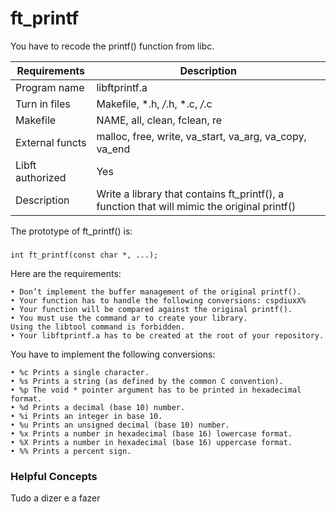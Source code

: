 # ft_printf
You have to recode the printf() function from libc.

| Requirements | Description |
| --- | --- |
| Program name  | libftprintf.a |
| Turn in files  | Makefile, *.h, */*.h, *.c, */*.c |
| Makefile | NAME, all, clean, fclean, re |
| External functs| malloc, free, write, va_start, va_arg, va_copy, va_end |
| Libft authorized | Yes |
| Description | Write a library that contains ft_printf(), a function that will mimic the original printf()|


The prototype of ft_printf() is:
  ###
    int ft_printf(const char *, ...);

Here are the requirements:
 
    • Don’t implement the buffer management of the original printf().
    • Your function has to handle the following conversions: cspdiuxX%
    • Your function will be compared against the original printf().
    • You must use the command ar to create your library.
    Using the libtool command is forbidden.
    • Your libftprintf.a has to be created at the root of your repository.


You have to implement the following conversions:
    
    • %c Prints a single character.
    • %s Prints a string (as defined by the common C convention).
    • %p The void * pointer argument has to be printed in hexadecimal format.
    • %d Prints a decimal (base 10) number.
    • %i Prints an integer in base 10.
    • %u Prints an unsigned decimal (base 10) number.
    • %x Prints a number in hexadecimal (base 16) lowercase format.
    • %X Prints a number in hexadecimal (base 16) uppercase format.
    • %% Prints a percent sign.
    
### Helpful Concepts

Tudo a dizer e a fazer
